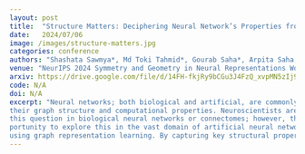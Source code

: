 ```yaml
---
layout: post
title:  "Structure Matters: Deciphering Neural Network’s Properties from its Structure"
date:   2024/07/06
image: /images/structure-matters.jpg
categories: conference
authors: "Shashata Sawmya*, Md Toki Tahmid*, Gourab Saha*, Arpita Saha, Nir N. Shavit, Lu Mi (*Equal Contribution)"
venue: "NeurIPS 2024 Symmetry and Geometry in Neural Representations Workshop"
arxiv: https://drive.google.com/file/d/14FH-fkjRy9bCGu3J4FzQ_xvpMN5zIj92/view
code: N/A
doi: N/A
excerpt: "Neural networks; both biological and artificial, are commonly represented as graphs with connections between neurons, yet there is little understanding of the relationship between
their graph structure and computational properties. Neuroscientists are trying to answer
this question in biological neural networks or connectomes; however, there is a big op-
portunity to explore this in the vast domain of artificial neural networks. We present StructureReps, an architecture-agnostic framework for encoding neural networks as graphs
using graph representation learning. By capturing key structural properties, StructureReps reveals strong correlations between network structure and task performance across various architectures. Additionally, this framework has potential applications beyond the decoding of neural network properties."
---
```

